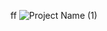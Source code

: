 
ff
![Project Name (1)](https://user-images.githubusercontent.com/54279456/123378554-9913ff00-d595-11eb-8780-facee176fe1d.gif)
